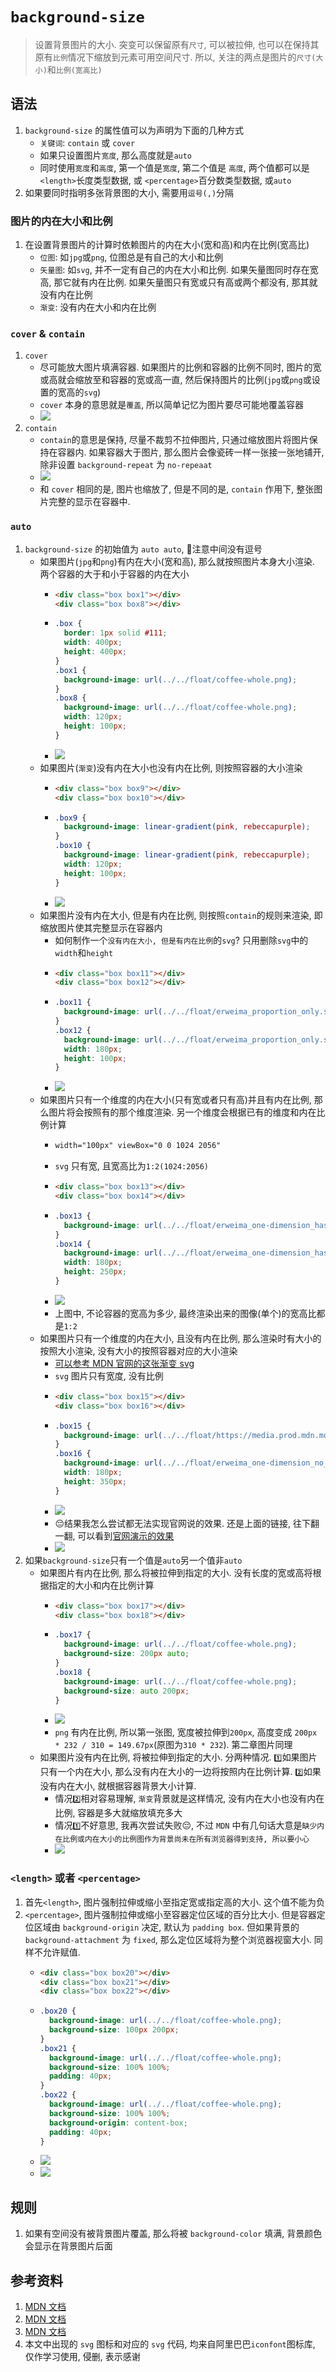 # `background-size`
> 设置背景图片的大小. 突变可以保留原有`尺寸`, 可以被拉伸, 也可以在保持其原有`比例`情况下缩放到元素可用空间尺寸.
> 所以, 关注的两点是图片的`尺寸(大小)`和`比例(宽高比)`
## 语法
1. `background-size` 的属性值可以为声明为下面的几种方式
    - `关键词`: `contain` 或 `cover`
    - 如果只设置图片`宽度`, 那么高度就是`auto`
    - 同时使用`宽度`和`高度`, 第一个值是`宽度`, 第二个值是 `高度`, 两个值都可以是 `<length>`长度类型数据, 或 `<percentage>`百分数类型数据, 或`auto`
2. 如果要同时指明多张背景图的大小, 需要用`逗号(,)`分隔
### 图片的内在大小和比例
1. 在设置背景图片的计算时依赖图片的内在大小(宽和高)和内在比例(宽高比)
    - `位图`: 如`jpg`或`png`, 位图总是有自己的大小和比例
    - `矢量图`: 如`svg`, 并不一定有自己的内在大小和比例. 如果矢量图同时存在宽高, 那它就有内在比例. 如果矢量图只有宽或只有高或两个都没有, 那其就没有内在比例
    - `渐变`: 没有内在大小和内在比例
### `cover` & `contain`
1. `cover`
    - 尽可能放大图片填满容器. 如果图片的比例和容器的比例不同时, 图片的宽或高就会缩放至和容器的宽或高一直, 然后保持图片的比例(`jpg`或`png`或设置的宽高的`svg`)
    - `cover` 本身的意思就是`覆盖`, 所以简单记忆为图片要尽可能地覆盖容器
    - ![](../../image/Snipaste_2022-03-03_22-37-29.png)
2. `contain`
    - `contain`的意思是保持, 尽量不裁剪不拉伸图片, 只通过缩放图片将图片保持在容器内. 如果容器大于图片, 那么图片会像瓷砖一样一张接一张地铺开, 除非设置 `background-repeat` 为 `no-repeaat`
    - ![](../../image/Snipaste_2022-03-05_08-10-53.png)
    - 和 `cover` 相同的是, 图片也缩放了, 但是不同的是, `contain` 作用下, 整张图片完整的显示在容器中.
### `auto`
1. `background-size` 的初始值为 `auto auto`, 📕注意中间没有逗号
    - 如果图片(`jpg`和`png`)有内在大小(宽和高), 那么就按照图片本身大小渲染. 两个容器的大于和小于容器的内在大小
      - ```html
        <div class="box box1"></div>
        <div class="box box8"></div>
      - ```css
        .box {
          border: 1px solid #111;
          width: 400px;
          height: 400px;
        }
        .box1 {
          background-image: url(../../float/coffee-whole.png);
        }
        .box8 {
          background-image: url(../../float/coffee-whole.png);
          width: 120px;
          height: 100px;
        }
      - ![](../../image/Snipaste_2022-03-05_10-08-59.png)
    - 如果图片(`渐变`)没有内在大小也没有内在比例, 则按照容器的大小渲染
      - ```html
        <div class="box box9"></div>
        <div class="box box10"></div>
      - ```css
        .box9 {
          background-image: linear-gradient(pink, rebeccapurple);
        }
        .box10 {
          background-image: linear-gradient(pink, rebeccapurple);
          width: 120px;
          height: 100px;
        }
      - ![](../../image/Snipaste_2022-03-05_10-11-59.png)
    - 如果图片没有内在大小, 但是有内在比例, 则按照`contain`的规则来渲染, 即缩放图片使其完整显示在容器内
      - 如何制作一个`没有内在大小, 但是有内在比例`的`svg`? 只用删除`svg`中的`width`和`height`
      - ```html
        <div class="box box11"></div>
        <div class="box box12"></div>
      - ```css
        .box11 {
          background-image: url(../../float/erweima_proportion_only.svg);
        }
        .box12 {
          background-image: url(../../float/erweima_proportion_only.svg);
          width: 180px;
          height: 100px;
        }
      - ![](../../image/Snipaste_2022-03-05_10-45-03.png)
    - 如果图片只有一个维度的内在大小(只有宽或者只有高)并且有内在比例, 那么图片将会按照有的那个维度渲染. 另一个维度会根据已有的维度和内在比例计算
      - ```svg
        width="100px" viewBox="0 0 1024 2056" 
      - `svg` 只有宽, 且宽高比为`1:2(1024:2056)`
      - ```html
        <div class="box box13"></div>
        <div class="box box14"></div>
      - ```css
        .box13 {
          background-image: url(../../float/erweima_one-dimension_has_proportion.svg);
        }
        .box14 {
          background-image: url(../../float/erweima_one-dimension_has_proportion.svg);
          width: 180px;
          height: 250px;
        }
      - ![](../../image/Snipaste_2022-03-05_11-08-48.png)
      - 上图中, 不论容器的宽高为多少, 最终渲染出来的图像(单个)的宽高比都是`1:2`
    - 如果图片只有一个维度的内在大小, 且没有内在比例, 那么渲染时有大小的按照大小渲染, 没有大小的按照容器对应的大小渲染
      - [可以参考 MDN 官网的这张渐变 svg](https://developer.mozilla.org/en-US/docs/Web/CSS/Scaling_of_SVG_backgrounds#one_specified_dimension_and_proportionless)
      - `svg` 图片只有宽度, 没有比例
      - ```html
        <div class="box box15"></div>
        <div class="box box16"></div>
      - ```css
        .box15 {
          background-image: url(../../float/https://media.prod.mdn.mozit.cloud/attachments/2012/07/09/3468/af73bea307a10ffe2559df42fad199e3/100px-wide-no-height-or-ratio.svg);
        }
        .box16 {
          background-image: url(../../float/erweima_one-dimension_no_proportion.svg);
          width: 180px;
          height: 350px;
        }
      - ![](../../image/Snipaste_2022-03-06_11-04-59.png) 
      - 😔结果我怎么尝试都无法实现官网说的效果. 还是上面的链接, 往下翻一翻, 可以看到[官网演示的效果](https://developer.mozilla.org/en-US/docs/Web/CSS/Scaling_of_SVG_backgrounds#scaling_examples)
      - ![](../../image/Snipaste_2022-03-06_11-06-34.png)
2. 如果`background-size`只有一个值是`auto`另一个值非`auto`
    - 如果图片有内在比例, 那么将被拉伸到指定的大小. 没有长度的宽或高将根据指定的大小和内在比例计算
      - ```html
        <div class="box box17"></div>
        <div class="box box18"></div>
      - ```css
        .box17 {
          background-image: url(../../float/coffee-whole.png);
          background-size: 200px auto;
        }
        .box18 {
          background-image: url(../../float/coffee-whole.png);
          background-size: auto 200px;
        }
      - ![](../../image/Snipaste_2022-03-06_21-25-18.png)
      - `png` 有内在比例, 所以第一张图, 宽度被拉伸到`200px`, 高度变成 `200px * 232 / 310 = 149.67px`(原图为`310 * 232`). 第二章图片同理
    - 如果图片没有内在比例, 将被拉伸到指定的大小. 分两种情况. `1️⃣`如果图片只有一个内在大小, 那么没有内在大小的一边将按照内在比例计算. `2️⃣`如果没有内在大小, 就根据容器背景大小计算.
      - 情况`2️⃣`相对容易理解, `渐变`背景就是这样情况, 没有内在大小也没有内在比例, 容器是多大就缩放填充多大
      - 情况`1️⃣`不好意思, 我再次尝试失败😔, 不过 `MDN` 中有几句话大意是`缺少内在比例或内在大小的比例图作为背景尚未在所有浏览器得到支持, 所以要小心`
      - ![](../../image/Snipaste_2022-03-06_21-52-53.png) 
### `<length>` 或者 `<percentage>`
1. 首先`<length>`, 图片强制拉伸或缩小至指定宽或指定高的大小. 这个值不能为负
2. `<percentage>`, 图片强制拉伸或缩小至容器定位区域的百分比大小. 但是容器定位区域由 `background-origin` 决定, 默认为 `padding box`. 但如果背景的 `background-attachment` 为 `fixed`, 那么定位区域将为整个浏览器视窗大小. 同样不允许赋值.
    - ```html
      <div class="box box20"></div>
      <div class="box box21"></div>
      <div class="box box22"></div>
    - ```css
      .box20 {
        background-image: url(../../float/coffee-whole.png);
        background-size: 100px 200px;
      }
      .box21 {
        background-image: url(../../float/coffee-whole.png);
        background-size: 100% 100%;
        padding: 40px;
      }
      .box22 {
        background-image: url(../../float/coffee-whole.png);
        background-size: 100% 100%;
        background-origin: content-box;
        padding: 40px;
      }
    - ![](../../image/Snipaste_2022-03-06_22-14-53.png)
    - ![](../../image/Snipaste_2022-03-06_22-16-24.png)
## 规则
1. 如果有空间没有被背景图片覆盖, 那么将被 `background-color` 填满, 背景颜色会显示在背景图片后面
## 参考资料
1. [MDN 文档](https://developer.mozilla.org/en-US/docs/Web/CSS/background-size)
2. [MDN 文档](https://developer.mozilla.org/zh-CN/docs/Web/CSS/background-size)
3. [MDN 文档](https://whereswalden.com/files/mozilla/background-size/more-examples.html)
4. 本文中出现的 `svg` 图标和对应的 `svg` 代码, 均来自阿里巴巴`iconfont`图标库, 仅作学习使用, 侵删, 表示感谢